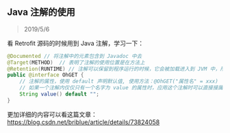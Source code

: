 ## Java 注解的使用

> 2019/5/6

看 Retrofit 源码的时候用到 Java 注解，学习一下：

```java
@Documented // 将注解中的元素包含到 Javadoc 中去
@Target(METHOD)  // 表明了注解的使用位置是在方法上
@Retention(RUNTIME) // 注解可以保留到程序运行的时候，它会被加载进入到 JVM 中，所以在程序运行时可以获取到它们
public @interface OhGET {
    // 注解的属性，使用 default 声明默认值, 使用方法：@OhGET("属性名" = xxx)
    // 如果一个注解内仅仅只有一个名字为 value 的属性时，应用这个注解时可以直接接属性值填写到括号内
    String value() default "";
}
```

更加详细的内容可以看这篇文章：https://blog.csdn.net/briblue/article/details/73824058